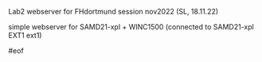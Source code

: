 Lab2 webserver for FHdortmund session nov2022 (SL, 18.11.22)

simple webserver for SAMD21-xpl + WINC1500 (connected to SAMD21-xpl EXT1 ext1)

#eof
